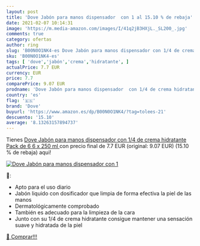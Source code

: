 ```yaml
---
layout: post
title: 'Dove Jabón para manos dispensador  con 1 al 15.10 % de rebaja'
date: 2021-02-07 10:14:31
image: 'https://m.media-amazon.com/images/I/41q2jB3HXjL._SL200_.jpg'
comments: true
category: ofertas
author: ring
slug: 'B00N0O1NK4-es Dove Jabón para manos dispensador con 1/4 de crema...'
sku: 'B00N0O1NK4-es'
tags: [ 'dove','jabón','crema','hidratante', ]
actualPrice: 7.7 EUR
currency: EUR
price: 7.7
comparePrice: 9.07 EUR
prodname: 'Dove Jabón para manos dispensador  con 1/4 de crema hidratante  Pack de 6  6 x 250 ml '
country: 'es'
flag: '🇪🇸'
brand: 'Dove'
buyurl: 'https://www.amazon.es/dp/B00N0O1NK4/?tag=tolees-21'
descuento: '15.10'
average: '8.13263157894737'
---
```


Tienes [Dove Jabón para manos dispensador  con 1/4 de crema hidratante  Pack de 6  6 x 250 ml ](https://www.amazon.es/dp/B00N0O1NK4/?tag=tolees-21) con precio final de  7.7 EUR (original: 9.07 EUR) (15.10 %  de rebaja) aqui!

[![Dove Jabón para manos dispensador  con 1](https://m.media-amazon.com/images/I/41q2jB3HXjL._SL200_.jpg)](https://www.amazon.es/dp/B00N0O1NK4/?tag=tolees-21)

🔎:

- Apto para el uso diario
- Jabón liquido con dosificador que limpia de forma efectiva la piel de las manos
- Dermatológicamente comprobado
- También es adecuado para la limpieza de la cara
- Junto con su 1/4 de crema hidratante consigue mantener una sensación suave y hidratada de la piel

[🛒 Comprar!!!](https://www.amazon.es/dp/B00N0O1NK4/?tag=tolees-21)
